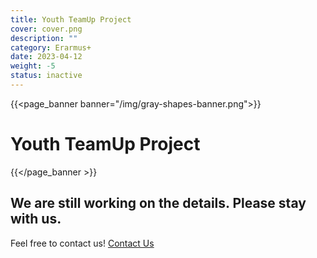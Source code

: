 ```yaml
---
title: Youth TeamUp Project
cover: cover.png
description: ""
category: Erarmus+
date: 2023-04-12
weight: -5
status: inactive
---
```


{{<page_banner banner="/img/gray-shapes-banner.png">}}
# Youth TeamUp Project
{{</page_banner >}}

## We are still working on the details. Please stay with us. 

Feel free to contact us! [Contact Us](../../contact)